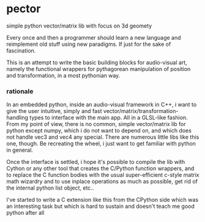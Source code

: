 # pector
simple python vector/matrix lib with focus on 3d geomety

Every once and then a programmer should learn a new language and reimplement old stuff using new paradigms.
If just for the sake of fascination.

This is an attempt to write the basic building blocks for audio-visual art,
namely the functional wrappers for pythagorean manipulation of position and transformation, in a most pythonian way.

### rationale ###

In an embedded python, inside an audio-visual framework in C++, i want to give the user intuitive, simply and fast
vector/matrix/transformation-handling types to interface with the main app. All in a GLSL-like fashion.
From my point of view, there is no common, simple vector/matrix lib for python except numpy,
which i do not want to depend on, and which does not handle vec3 and vec4 any special.
There are numerous little libs like this one, though. Be recreating the wheel,
i just want to get familiar with python in general.

Once the interface is settled, i hope it's possible to compile the lib with Cython
or any other tool that creates the C/Python function wrappers,
and to replace the C function bodies with the usual super-efficient c-style matrix math wizardry
and to use inplace operations as much as possible, get rid of the internal python list object, etc..

I've started to write a C extension like this from the CPython side which was an interesting task
but which is hard to sustain and doesn't teach me good python after all 
